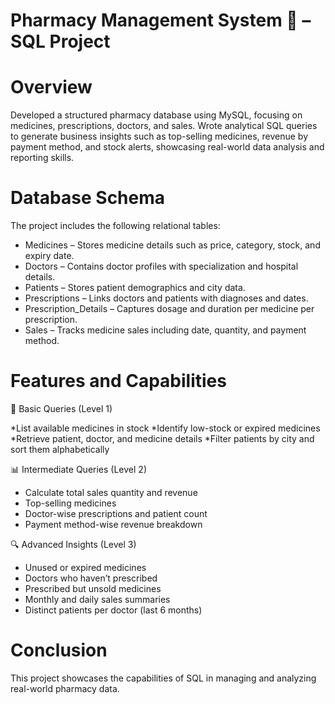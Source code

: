 # Pharmacy Management System 💊 – SQL Project 

# Overview
Developed a structured pharmacy database using MySQL, focusing on medicines, prescriptions, doctors, and sales. Wrote analytical SQL queries to generate business insights such as top-selling medicines, revenue by payment method, and stock alerts, showcasing real-world data analysis and reporting skills.

# Database Schema
The project includes the following relational tables:

* Medicines – Stores medicine details such as price, category, stock, and expiry date.
* Doctors – Contains doctor profiles with specialization and hospital details.
* Patients – Stores patient demographics and city data.
* Prescriptions – Links doctors and patients with diagnoses and dates.
* Prescription_Details – Captures dosage and duration per medicine per prescription.
* Sales – Tracks medicine sales including date, quantity, and payment method.

# Features and Capabilities

📄 Basic Queries (Level 1) 

*List available medicines in stock
*Identify low-stock or expired medicines
*Retrieve patient, doctor, and medicine details
*Filter patients by city and sort them alphabetically

📊 Intermediate Queries (Level 2) 

* Calculate total sales quantity and revenue
* Top-selling medicines
* Doctor-wise prescriptions and patient count
* Payment method-wise revenue breakdown

🔍 Advanced Insights (Level 3)

* Unused or expired medicines
* Doctors who haven’t prescribed
* Prescribed but unsold medicines
* Monthly and daily sales summaries
* Distinct patients per doctor (last 6 months)
  
# Conclusion 
This project showcases the capabilities of SQL in managing and analyzing real-world pharmacy data.


